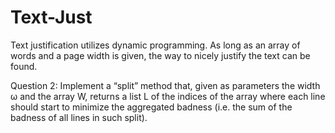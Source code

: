 # Text-Just

Text justification utilizes dynamic programming. As long as an array of words and a page width is given, the way to
nicely justify the text can be found. 

Question 2:
Implement a “split” method that, given as parameters the width ω and the array W, returns a list L of the indices of the array where each line should start to minimize the aggregated badness (i.e. the sum of the badness of all lines in such split).
